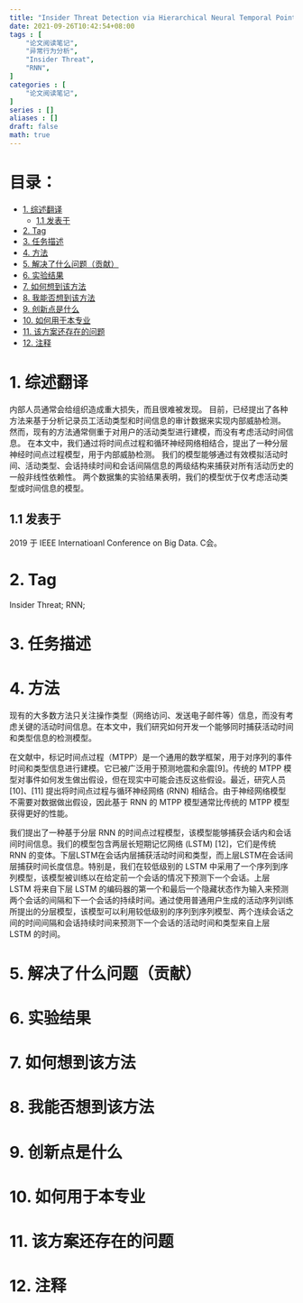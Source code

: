 ```yaml
---
title: "Insider Threat Detection via Hierarchical Neural Temporal Point Process"
date: 2021-09-26T10:42:54+08:00
tags : [
    "论文阅读笔记",
    "异常行为分析",
    "Insider Threat",
    "RNN",
]
categories : [
    "论文阅读笔记",
]
series : []
aliases : []
draft: false
math: true
---
```


# 目录： <!-- omit in toc -->
- [1. 综述翻译](#1-综述翻译)
  - [1.1 发表于](#11-发表于)
- [2. Tag](#2-tag)
- [3. 任务描述](#3-任务描述)
- [4. 方法](#4-方法)
- [5. 解决了什么问题（贡献）](#5-解决了什么问题贡献)
- [6. 实验结果](#6-实验结果)
- [7. 如何想到该方法](#7-如何想到该方法)
- [8. 我能否想到该方法](#8-我能否想到该方法)
- [9. 创新点是什么](#9-创新点是什么)
- [10. 如何用于本专业](#10-如何用于本专业)
- [11. 该方案还存在的问题](#11-该方案还存在的问题)
- [12. 注释](#12-注释)

# 1. 综述翻译

内部人员通常会给组织造成重大损失，而且很难被发现。 目前，已经提出了各种方法来基于分析记录员工活动类型和时间信息的审计数据来实现内部威胁检测。 然而，现有的方法通常侧重于对用户的活动类型进行建模，而没有考虑活动时间信息。 在本文中，我们通过将时间点过程和循环神经网络相结合，提出了一种分层神经时间点过程模型，用于内部威胁检测。 我们的模型能够通过有效模拟活动时间、活动类型、会话持续时间和会话间隔信息的两级结构来捕获对所有活动历史的一般非线性依赖性。 两个数据集的实验结果表明，我们的模型优于仅考虑活动类型或时间信息的模型。

## 1.1 发表于

2019 于 IEEE Internatioanl Conference on Big Data. C会。

# 2. Tag

Insider Threat; RNN; 

# 3. 任务描述

# 4. 方法

现有的大多数方法只关注操作类型（网络访问、发送电子邮件等）信息，而没有考虑关键的活动时间信息。在本文中，我们研究如何开发一个能够同时捕获活动时间和类型信息的检测模型。

在文献中，标记时间点过程（MTPP）是一个通用的数学框架，用于对序列的事件时间和类型信息进行建模。它已被广泛用于预测地震和余震[9]。传统的 MTPP 模型对事件如何发生做出假设，但在现实中可能会违反这些假设。最近，研究人员 [10]、[11] 提出将时间点过程与循环神经网络 (RNN) 相结合。由于神经网络模型不需要对数据做出假设，因此基于 RNN 的 MTPP 模型通常比传统的 MTPP 模型获得更好的性能。

我们提出了一种基于分层 RNN 的时间点过程模型，该模型能够捕获会话内和会话间时间信息。我们的模型包含两层长短期记忆网络 (LSTM) [12]，它们是传统 RNN 的变体。下层LSTM在会话内层捕获活动时间和类型，而上层LSTM在会话间层捕获时间长度信息。特别是，我们在较低级别的 LSTM 中采用了一个序列到序列模型，该模型被训练以在给定前一个会话的情况下预测下一个会话。上层 LSTM 将来自下层 LSTM 的编码器的第一个和最后一个隐藏状态作为输入来预测两个会话的间隔和下一个会话的持续时间。通过使用普通用户生成的活动序列训练所提出的分层模型，该模型可以利用较低级别的序列到序列模型、两个连续会话之间的时间间隔和会话持续时间来预测下一个会话的活动时间和类型来自上层 LSTM 的时间。

# 5. 解决了什么问题（贡献）

# 6. 实验结果

# 7. 如何想到该方法

# 8. 我能否想到该方法

# 9. 创新点是什么

# 10. 如何用于本专业

# 11. 该方案还存在的问题

# 12. 注释
